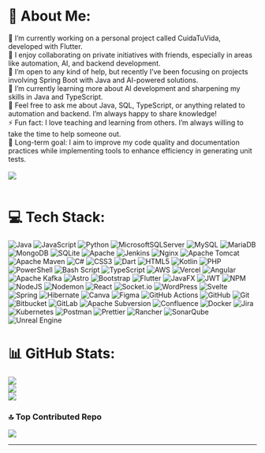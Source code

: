 # 💫 About Me:
🔭 I’m currently working on a personal project called CuidaTuVida, developed with Flutter.<br>👯 I enjoy collaborating on private initiatives with friends, especially in areas like automation, AI, and backend development.<br>🤝 I’m open to any kind of help, but recently I’ve been focusing on projects involving Spring Boot with Java and AI-powered solutions.<br>🌱 I’m currently learning more about AI development and sharpening my skills in Java and TypeScript.<br>💬 Feel free to ask me about Java, SQL, TypeScript, or anything related to automation and backend. I’m always happy to share knowledge!<br>⚡ Fun fact: I love teaching and learning from others. I’m always willing to take the time to help someone out.<br>🎯 Long-term goal: I aim to improve my code quality and documentation practices while implementing tools to enhance efficiency in generating unit tests.<br><br> 
[![](https://visitcount.itsvg.in/api?id=jowy43&icon=0&color=0)](https://visitcount.itsvg.in)<br><br>

# 💻 Tech Stack:
![Java](https://img.shields.io/badge/java-%23ED8B00.svg?style=flat&logo=openjdk&logoColor=white) ![JavaScript](https://img.shields.io/badge/javascript-%23323330.svg?style=flat&logo=javascript&logoColor=%23F7DF1E) ![Python](https://img.shields.io/badge/python-3670A0?style=flat&logo=python&logoColor=ffdd54) ![MicrosoftSQLServer](https://img.shields.io/badge/Microsoft%20SQL%20Server-CC2927?style=flat&logo=microsoft%20sql%20server&logoColor=white) ![MySQL](https://img.shields.io/badge/mysql-4479A1.svg?style=flat&logo=mysql&logoColor=white) ![MariaDB](https://img.shields.io/badge/MariaDB-003545?style=flat&logo=mariadb&logoColor=white) ![MongoDB](https://img.shields.io/badge/MongoDB-%234ea94b.svg?style=flat&logo=mongodb&logoColor=white) ![SQLite](https://img.shields.io/badge/sqlite-%2307405e.svg?style=flat&logo=sqlite&logoColor=white) ![Apache](https://img.shields.io/badge/apache-%23D42029.svg?style=flat&logo=apache&logoColor=white) ![Jenkins](https://img.shields.io/badge/jenkins-%232C5263.svg?style=flat&logo=jenkins&logoColor=white) ![Nginx](https://img.shields.io/badge/nginx-%23009639.svg?style=flat&logo=nginx&logoColor=white) ![Apache Tomcat](https://img.shields.io/badge/apache%20tomcat-%23F8DC75.svg?style=flat&logo=apache-tomcat&logoColor=black) ![Apache Maven](https://img.shields.io/badge/Apache%20Maven-C71A36?style=flat&logo=Apache%20Maven&logoColor=white) ![C#](https://img.shields.io/badge/c%23-%23239120.svg?style=flat&logo=csharp&logoColor=white) ![CSS3](https://img.shields.io/badge/css3-%231572B6.svg?style=flat&logo=css3&logoColor=white) ![Dart](https://img.shields.io/badge/dart-%230175C2.svg?style=flat&logo=dart&logoColor=white) ![HTML5](https://img.shields.io/badge/html5-%23E34F26.svg?style=flat&logo=html5&logoColor=white) ![Kotlin](https://img.shields.io/badge/kotlin-%237F52FF.svg?style=flat&logo=kotlin&logoColor=white) ![PHP](https://img.shields.io/badge/php-%23777BB4.svg?style=flat&logo=php&logoColor=white) ![PowerShell](https://img.shields.io/badge/PowerShell-%235391FE.svg?style=flat&logo=powershell&logoColor=white) ![Bash Script](https://img.shields.io/badge/bash_script-%23121011.svg?style=flat&logo=gnu-bash&logoColor=white) ![TypeScript](https://img.shields.io/badge/typescript-%23007ACC.svg?style=flat&logo=typescript&logoColor=white) ![AWS](https://img.shields.io/badge/AWS-%23FF9900.svg?style=flat&logo=amazon-aws&logoColor=white) ![Vercel](https://img.shields.io/badge/vercel-%23000000.svg?style=flat&logo=vercel&logoColor=white) ![Angular](https://img.shields.io/badge/angular-%23DD0031.svg?style=flat&logo=angular&logoColor=white) ![Apache Kafka](https://img.shields.io/badge/Apache%20Kafka-000?style=flat&logo=apachekafka) ![Astro](https://img.shields.io/badge/astro-%232C2052.svg?style=flat&logo=astro&logoColor=white) ![Bootstrap](https://img.shields.io/badge/bootstrap-%238511FA.svg?style=flat&logo=bootstrap&logoColor=white) ![Flutter](https://img.shields.io/badge/Flutter-%2302569B.svg?style=flat&logo=Flutter&logoColor=white) ![JavaFX](https://img.shields.io/badge/javafx-%23FF0000.svg?style=flat&logo=javafx&logoColor=white) ![JWT](https://img.shields.io/badge/JWT-black?style=flat&logo=JSON%20web%20tokens) ![NPM](https://img.shields.io/badge/NPM-%23CB3837.svg?style=flat&logo=npm&logoColor=white) ![NodeJS](https://img.shields.io/badge/node.js-6DA55F?style=flat&logo=node.js&logoColor=white) ![Nodemon](https://img.shields.io/badge/NODEMON-%23323330.svg?style=flat&logo=nodemon&logoColor=%BBDEAD) ![React](https://img.shields.io/badge/react-%2320232a.svg?style=flat&logo=react&logoColor=%2361DAFB) ![Socket.io](https://img.shields.io/badge/Socket.io-black?style=flat&logo=socket.io&badgeColor=010101) ![WordPress](https://img.shields.io/badge/WordPress-%23117AC9.svg?style=flat&logo=WordPress&logoColor=white) ![Svelte](https://img.shields.io/badge/svelte-%23f1413d.svg?style=flat&logo=svelte&logoColor=white) ![Spring](https://img.shields.io/badge/spring-%236DB33F.svg?style=flat&logo=spring&logoColor=white) ![Hibernate](https://img.shields.io/badge/Hibernate-59666C?style=flat&logo=Hibernate&logoColor=white) ![Canva](https://img.shields.io/badge/Canva-%2300C4CC.svg?style=flat&logo=Canva&logoColor=white) ![Figma](https://img.shields.io/badge/figma-%23F24E1E.svg?style=flat&logo=figma&logoColor=white) ![GitHub Actions](https://img.shields.io/badge/github%20actions-%232671E5.svg?style=flat&logo=githubactions&logoColor=white) ![GitHub](https://img.shields.io/badge/github-%23121011.svg?style=flat&logo=github&logoColor=white) ![Git](https://img.shields.io/badge/git-%23F05033.svg?style=flat&logo=git&logoColor=white) ![Bitbucket](https://img.shields.io/badge/bitbucket-%230047B3.svg?style=flat&logo=bitbucket&logoColor=white) ![GitLab](https://img.shields.io/badge/gitlab-%23181717.svg?style=flat&logo=gitlab&logoColor=white) ![Apache Subversion](https://img.shields.io/badge/subversion-%23809CC9.svg?style=flat&logo=subversion&logoColor=white) ![Confluence](https://img.shields.io/badge/confluence-%23172BF4.svg?style=flat&logo=confluence&logoColor=white) ![Docker](https://img.shields.io/badge/docker-%230db7ed.svg?style=flat&logo=docker&logoColor=white) ![Jira](https://img.shields.io/badge/jira-%230A0FFF.svg?style=flat&logo=jira&logoColor=white) ![Kubernetes](https://img.shields.io/badge/kubernetes-%23326ce5.svg?style=flat&logo=kubernetes&logoColor=white) ![Postman](https://img.shields.io/badge/Postman-FF6C37?style=flat&logo=postman&logoColor=white) ![Prettier](https://img.shields.io/badge/prettier-%23F7B93E.svg?style=flat&logo=prettier&logoColor=black) ![Rancher](https://img.shields.io/badge/rancher-%230075A8.svg?style=flat&logo=rancher&logoColor=white) ![SonarQube](https://img.shields.io/badge/SonarQube-black?style=flat&logo=sonarqube&logoColor=4E9BCD) ![Unreal Engine](https://img.shields.io/badge/unrealengine-%23313131.svg?style=flat&logo=unrealengine&logoColor=white)
# 📊 GitHub Stats:
![](https://github-readme-stats.vercel.app/api?username=jowy43&theme=dark&hide_border=false&include_all_commits=true&count_private=true)<br/>
![](https://github-readme-streak-stats.herokuapp.com/?user=jowy43&theme=dark&hide_border=false)<br/>
![](https://github-readme-stats.vercel.app/api/top-langs/?username=jowy43&theme=dark&hide_border=false&include_all_commits=true&count_private=true&layout=compact)

### 🔝 Top Contributed Repo
![](https://github-contributor-stats.vercel.app/api?username=jowy43&limit=5&theme=dark&combine_all_yearly_contributions=true)

---
